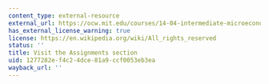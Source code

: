 ```yaml
---
content_type: external-resource
external_url: https://ocw.mit.edu/courses/14-04-intermediate-microeconomic-theory-fall-2020/pages/assignments/
has_external_license_warning: true
license: https://en.wikipedia.org/wiki/All_rights_reserved
status: ''
title: Visit the Assignments section
uid: 1277282e-f4c2-4dce-81a9-ccf0053eb3ea
wayback_url: ''
---
```

